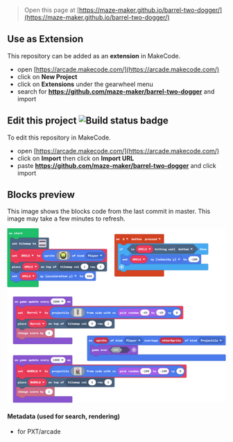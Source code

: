 


> Open this page at [https://maze-maker.github.io/barrel-two-dogger/](https://maze-maker.github.io/barrel-two-dogger/)

## Use as Extension

This repository can be added as an **extension** in MakeCode.

* open [https://arcade.makecode.com/](https://arcade.makecode.com/)
* click on **New Project**
* click on **Extensions** under the gearwheel menu
* search for **https://github.com/maze-maker/barrel-two-dogger** and import

## Edit this project ![Build status badge](https://github.com/maze-maker/barrel-two-dogger/workflows/MakeCode/badge.svg)

To edit this repository in MakeCode.

* open [https://arcade.makecode.com/](https://arcade.makecode.com/)
* click on **Import** then click on **Import URL**
* paste **https://github.com/maze-maker/barrel-two-dogger** and click import

## Blocks preview

This image shows the blocks code from the last commit in master.
This image may take a few minutes to refresh.

![A rendered view of the blocks](https://github.com/maze-maker/barrel-two-dogger/raw/master/.github/makecode/blocks.png)

#### Metadata (used for search, rendering)

* for PXT/arcade
<script src="https://makecode.com/gh-pages-embed.js"></script><script>makeCodeRender("{{ site.makecode.home_url }}", "{{ site.github.owner_name }}/{{ site.github.repository_name }}");</script>
